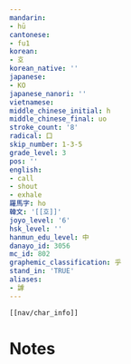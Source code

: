 ```yaml
---
mandarin:
- hū
cantonese:
- fu1
korean:
- 호
korean_native: ''
japanese:
- KO
japanese_nanori: ''
vietnamese:
middle_chinese_initial: h
middle_chinese_final: uo
stroke_count: '8'
radical: 口
skip_number: 1-3-5
grade_level: 3
pos: ''
english:
- call
- shout
- exhale
羅馬字: ho
韓文: '[[호]]'
joyo_level: '6'
hsk_level: ''
hanmun_edu_level: 中
danayo_id: 3056
mc_id: 802
graphemic_classification: 乎
stand_in: 'TRUE'
aliases:
- 謼
---
```

```meta-bind-embed
[[nav/char_info]]
```

# Notes
